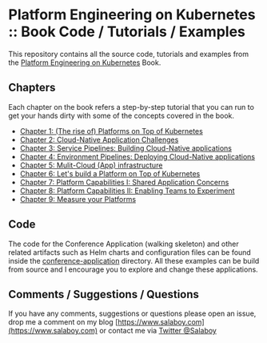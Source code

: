 # Platform Engineering on Kubernetes :: Book Code / Tutorials / Examples

This repository contains all the source code, tutorials and examples from the [Platform Engineering on Kubernetes](https://www.salaboy.com/book/) Book.

## Chapters

Each chapter on the book refers a step-by-step tutorial that you can run to get your hands dirty with some of the concepts covered in the book. 

- [Chapter 1: (The rise of) Platforms on Top of Kubernetes](chapter-1/README.md)
- [Chapter 2: Cloud-Native Application Challenges](chapter-2/README.md)
- [Chapter 3: Service Pipelines: Building Cloud-Native applications](chapter-3/README.md)
- [Chapter 4: Environment Pipelines: Deploying Cloud-Native applications](chapter-4/README.md)
- [Chapter 5: Mulit-Cloud (App) infrastructure](chapter-5/README.md)
- [Chapter 6: Let's build a Platform on Top of Kubernetes](chapter-6/README.md)
- [Chapter 7: Platform Capabilities I: Shared Application Concerns](chapter-7/README.md) 
- [Chapter 8: Platform Capabilities II: Enabling Teams to Experiment](chapter-8/README.md) 
- [Chapter 9: Measure your Platforms](chapter-9/README.md) 


## Code

The code for the Conference Application (walking skeleton) and other related artifacts such as Helm charts and configuration files can be found inside the [conference-application](conference-application/README.md) directory. All these examples can be build from source and I encourage you to explore and change these applications. 

## Comments / Suggestions / Questions

If you have any comments, suggestions or questions please open an issue, drop me a comment on my blog [https://www.salaboy.com](https://www.salaboy.com) or contact me via [Twitter @Salaboy](https://twitter.com/salaboy)

